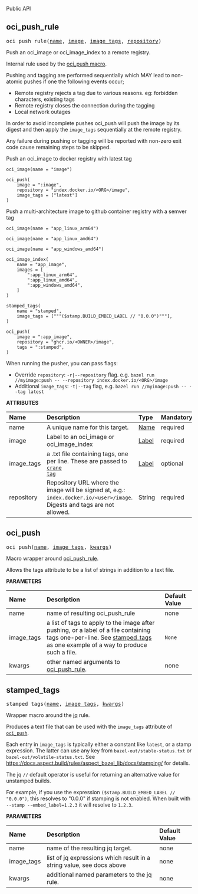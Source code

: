 <!-- Generated with Stardoc: http://skydoc.bazel.build -->

Public API

<a id="#oci_push_rule"></a>

## oci_push_rule

<pre>
oci_push_rule(<a href="#oci_push_rule-name">name</a>, <a href="#oci_push_rule-image">image</a>, <a href="#oci_push_rule-image_tags">image_tags</a>, <a href="#oci_push_rule-repository">repository</a>)
</pre>

Push an oci_image or oci_image_index to a remote registry.

Internal rule used by the [oci_push macro](/docs/push.md#oci_push).

Pushing and tagging are performed sequentially which MAY lead to non-atomic pushes if one the following events occur;

- Remote registry rejects a tag due to various reasons. eg: forbidden characters, existing tags 
- Remote registry closes the connection during the tagging
- Local network outages

In order to avoid incomplete pushes oci_push will push the image by its digest and then apply the `image_tags` sequentially at
the remote registry. 

Any failure during pushing or tagging will be reported with non-zero exit code cause remaining steps to be skipped.


Push an oci_image to docker registry with latest tag

```starlark
oci_image(name = "image")

oci_push(
    image = ":image",
    repository = "index.docker.io/<ORG>/image",
    image_tags = ["latest"]
)
```

Push a multi-architecture image to github container registry with a semver tag

```starlark
oci_image(name = "app_linux_arm64")

oci_image(name = "app_linux_amd64")

oci_image(name = "app_windows_amd64")

oci_image_index(
    name = "app_image",
    images = [
        ":app_linux_arm64",
        ":app_linux_amd64",
        ":app_windows_amd64",
    ]
)

stamped_tags(
    name = "stamped",
    image_tags = ["""($stamp.BUILD_EMBED_LABEL // "0.0.0")"""],
)

oci_push(
    image = ":app_image",
    repository = "ghcr.io/<OWNER>/image",
    tags = ":stamped",
)
```

When running the pusher, you can pass flags:
- Override `repository`: `-r|--repository` flag. e.g. `bazel run //myimage:push -- --repository index.docker.io/<ORG>/image`
- Additional `image_tags`: `-t|--tag` flag, e.g. `bazel run //myimage:push -- --tag latest`


**ATTRIBUTES**


| Name  | Description | Type | Mandatory | Default |
| :------------- | :------------- | :------------- | :------------- | :------------- |
| <a id="oci_push_rule-name"></a>name |  A unique name for this target.   | <a href="https://bazel.build/docs/build-ref.html#name">Name</a> | required |  |
| <a id="oci_push_rule-image"></a>image |  Label to an oci_image or oci_image_index   | <a href="https://bazel.build/docs/build-ref.html#labels">Label</a> | required |  |
| <a id="oci_push_rule-image_tags"></a>image_tags |  a .txt file containing tags, one per line.         These are passed to [<code>crane tag</code>](         https://github.com/google/go-containerregistry/blob/main/cmd/crane/doc/crane_tag.md)   | <a href="https://bazel.build/docs/build-ref.html#labels">Label</a> | optional | None |
| <a id="oci_push_rule-repository"></a>repository |  Repository URL where the image will be signed at, e.g.: <code>index.docker.io/&lt;user&gt;/image</code>.         Digests and tags are not allowed.   | String | required |  |


<a id="#oci_push"></a>

## oci_push

<pre>
oci_push(<a href="#oci_push-name">name</a>, <a href="#oci_push-image_tags">image_tags</a>, <a href="#oci_push-kwargs">kwargs</a>)
</pre>

Macro wrapper around [oci_push_rule](#oci_push_rule).

Allows the tags attribute to be a list of strings in addition to a text file.


**PARAMETERS**


| Name  | Description | Default Value |
| :------------- | :------------- | :------------- |
| <a id="oci_push-name"></a>name |  name of resulting oci_push_rule   |  none |
| <a id="oci_push-image_tags"></a>image_tags |  a list of tags to apply to the image after pushing, or a label of a file containing tags one-per-line. See [stamped_tags](#stamped_tags) as one example of a way to produce such a file.   |  <code>None</code> |
| <a id="oci_push-kwargs"></a>kwargs |  other named arguments to [oci_push_rule](#oci_push_rule).   |  none |


<a id="#stamped_tags"></a>

## stamped_tags

<pre>
stamped_tags(<a href="#stamped_tags-name">name</a>, <a href="#stamped_tags-image_tags">image_tags</a>, <a href="#stamped_tags-kwargs">kwargs</a>)
</pre>

Wrapper macro around the [jq](https://docs.aspect.build/rules/aspect_bazel_lib/docs/jq) rule.

Produces a text file that can be used with the `image_tags` attribute of [`oci_push`](#oci_push).

Each entry in `image_tags` is typically either a constant like `latest`, or a stamp expression.
The latter can use any key from `bazel-out/stable-status.txt` or `bazel-out/volatile-status.txt`.
See https://docs.aspect.build/rules/aspect_bazel_lib/docs/stamping/ for details.

The jq `//` default operator is useful for returning an alternative value for unstamped builds.

For example, if you use the expression `($stamp.BUILD_EMBED_LABEL // "0.0.0")`, this resolves to
"0.0.0" if stamping is not enabled. When built with `--stamp --embed_label=1.2.3` it will
resolve to `1.2.3`.


**PARAMETERS**


| Name  | Description | Default Value |
| :------------- | :------------- | :------------- |
| <a id="stamped_tags-name"></a>name |  name of the resulting jq target.   |  none |
| <a id="stamped_tags-image_tags"></a>image_tags |  list of jq expressions which result in a string value, see docs above   |  none |
| <a id="stamped_tags-kwargs"></a>kwargs |  additional named parameters to the jq rule.   |  none |


